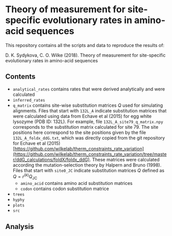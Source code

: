 # Theory of measurement for site-specific evolutionary rates in amino-acid sequences

This repository contains all the scripts and data to reproduce the results of:

D. K. Sydykova, C. O. Wilke (2018). Theory of measurement for site-specific evolutionary rates in amino-acid sequences

## Contents

* `analytical_rates` contains rates that were derived analytically and were calculated  
* `inferred_rates`
* `q_matrix` contains site-wise substitution matrices $Q$ used for simulating alignments. Files that start with `132L_A` indicate substitution matrices that were calculated using data from Echave et al (2015) for egg white lysozyme (PDB ID: 132L). For example, file `132L_A_site79_q_matrix.npy` corresponds to the substitution matrix calculated for site 79. The site positions here correspond to the site positions given by the file `132L_A_foldx_ddG.txt`, which was directly copied from the git repository for Echave et al (2015) [https://github.com/wilkelab/therm_constraints_rate_variation](https://github.com/wilkelab/therm_constraints_rate_variation/tree/master/ddG_calculations/foldX/foldx_ddG). These matrices were calculated according the mutation-selection theory by Halpern and Bruno (1998). Files that start with `site0_JC` indicate substitution matrices $Q$ defined as $Q = r^{(k)}Q_\text{JC}$
    * `amino_acid` contains amino acid substitution matrices
    * `codon` contains codon substitution matrice
* `trees`
* `hyphy`
* `plots`
* `src`

## Analysis

